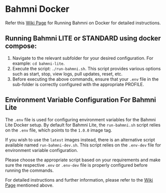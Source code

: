 # Bahmni Docker

Refer this [Wiki Page](https://bahmni.atlassian.net/wiki/spaces/BAH/pages/299630726/Running+Bahmni+on+Docker) for Running Bahmni on Docker for detailed instructions.

## Running Bahmni LITE or STANDARD using docker compose: 
1. Navigate to the relevant subfolder for your desired configuration. For example: `cd bahmni-lite`.
2. Execute the script: `./run-bahmni.sh`. This script provides various options such as start, stop, view logs, pull updates, reset, etc.
3. Before executing the above commands, ensure that your `.env` file in the sub-folder is correctly configured with the appropriate PROFILE.

## Environment Variable Configuration For Bahmni Lite
The `.env` file is used for configuring environment variables for the Bahmni Lite Docker setup. By default for Bahmni Lite, the `run-bahmni.sh` script relies on the `.env` file, which points to the `1.0.0` image tag.

If you wish to use the `latest` images instead, there is an alternative script available named `run-bahmni-dev.sh`. This script relies on the `.env-dev` file for environment variable configuration.

Please choose the appropriate script based on your requirements and make sure the respective `.env` or `.env-dev` file is properly configured before running the commands.

For detailed instructions and further information, please refer to the [Wiki Page](https://bahmni.atlassian.net/wiki/spaces/BAH/pages/299630726/Running+Bahmni+on+Docker) mentioned above.